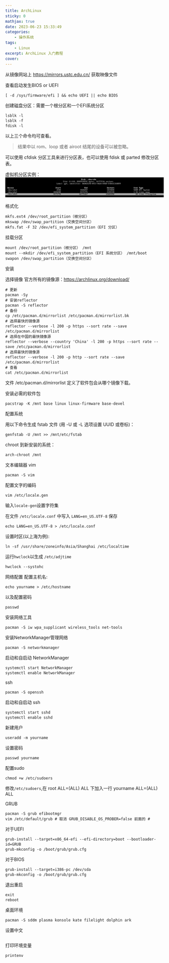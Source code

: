 ```yaml
---
title: ArchLinux
sticky: 0
mathjax: true
date: 2023-06-23 15:33:49
categories:
    - 操作系统
tags:
    - Linux
excerpt: ArchLinux 入门教程
cover:
---
```


从镜像网站上 https://mirrors.ustc.edu.cn/ 获取映像文件

查看启动发生BIOS or UEFI
```shell
[ -d /sys/firmware/efi ] && echo UEFI || echo BIOS
```

创建磁盘分区：需要一个根分区和一个EFI系统分区

```shell
lsblk -l
lsblk -f
fdisk -l
```

以上三个命令均可查看。

> 结果中以 rom、loop 或者 airoot 结尾的设备可以被忽略。

可以使用 cfdisk 分区工具来进行分区表，也可以使用 fdisk 或 parted 修改分区表。

虚拟机分区实例：
![Alt text](image.png)

格式化

```shell
mkfs.ext4 /dev/root_partition（根分区）
mkswap /dev/swap_partition（交换空间分区）
mkfs.fat -F 32 /dev/efi_system_partition（EFI 分区）
```

挂载分区

```shell
mount /dev/root_partition（根分区） /mnt
mount --mkdir /dev/efi_system_partition（EFI 系统分区） /mnt/boot
swapon /dev/swap_partition（交换空间分区）
```

安装

选择镜像
官方所有的镜像源：https://archlinux.org/download/
```shell
# 更新
pacman -Sy
# 安装reflector 
pacman -S reflector 
# 备份
cp /etc/pacman.d/mirrorlist /etc/pacman.d/mirrorlist.bk
# 选择最快的镜像源
reflector --verbose -l 200 -p https --sort rate --save /etc/pacman.d/mirrorlist
# 选择在中国的最快镜像源
reflector --verbose --country 'China' -l 200 -p https --sort rate --save /etc/pacman.d/mirrorlist
# 选择最快的镜像源
reflector --verbose -l 200 -p http --sort rate --save /etc/pacman.d/mirrorlist
# 查看
cat /etc/pacman.d/mirrorlist
```

文件 /etc/pacman.d/mirrorlist 定义了软件包会从哪个镜像下载。

安装必需的软件包

```shell
pacstrap -K /mnt base linux linux-firmware base-devel
```

配置系统

用以下命令生成 fstab 文件 (用 -U 或 -L 选项设置 UUID 或卷标)：
```shell
genfstab -U /mnt >> /mnt/etc/fstab
```

chroot 到新安装的系统：
```shell
arch-chroot /mnt
```

文本编辑器 vim

```shell
pacman -S vim
```

配置文字的编码
```shell
vim /etc/locale.gen 
```

输入`locale-gen`设置字符集

在文件 `/etc/locale.conf` 中写入 `LANG=en_US.UTF-8` 保存
```shell
echo LANG=en_US.UTF-8 > /etc/locale.conf
```

设置时区(以上海为例):
```shell
ln -sf /usr/share/zoneinfo/Asia/Shanghai /etc/localtime
```

运行`hwclock`以生成 `/etc/adjtime`
```shell
hwclock --systohc
```

网络配置
配置主机名:
```shell
echo yourname > /etc/hostname
```
以及配置密码
```shell
passwd
```

安装网络工具
```shell
pacman -S iw wpa_supplicant wireless_tools net-tools
```
安装NetworkManager管理网络
```shell
pacman -S networkmanager
```
启动和自启动 NetworkManager
```shell
systemctl start NetworkManager
systemctl enable NetworkManager
```

ssh
```shell
pacman -S openssh
```
启动和自启动 ssh
```shell
systemctl start sshd
systemctl enable sshd
```

新建用户
```shell
useradd -m yourname
```
设置密码
```shell
passwd yourname
```

配置sudo
```shell
chmod +w /etc/sudoers
```
修改`/etc/sudoers`,在 root ALL=(ALL) ALL 下加入一行 yourname ALL=(ALL) ALL

GRUB
```shell
pacman -S grub efibootmgr
vim /etc/default/grub # 取消 GRUB_DISABLE_OS_PROBER=false 前面的 #
```
对于UEFI
```shell
grub-install --target=x86_64-efi --efi-directory=boot --bootloader-id=GRUB
grub-mkconfig -o /boot/grub/grub.cfg
```
对于BIOS
```
grub-install --target=i386-pc /dev/sda
grub-mkconfig -o /boot/grub/grub.cfg
```
退出重启
```shell
exit
reboot
```

桌面环境

```shell
pacman -S sddm plasma konsole kate filelight dolphin ark
```

设置中文
```shell

```


打印环境变量
```shell
printenv
```